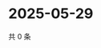 # 2025-05-29

共 0 条

<!-- BEGIN ZHIHUVIDEO -->
<!-- 最后更新时间 Thu May 29 2025 05:10:37 GMT+0800 (China Standard Time) -->

<!-- END ZHIHUVIDEO -->
